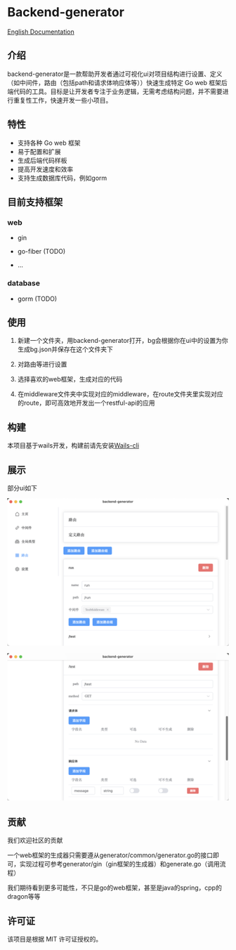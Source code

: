 # Backend-generator

[English Documentation](README.md)

## 介绍

backend-generator是一款帮助开发者通过可视化ui对项目结构进行设置、定义（如中间件，路由（包括path和请求体响应体等））快速生成特定 Go web 框架后端代码的工具。目标是让开发者专注于业务逻辑，无需考虑结构问题，并不需要进行重复性工作，快速开发一些小项目。

## 特性

- 支持各种 Go web 框架
- 易于配置和扩展
- 生成后端代码样板
- 提高开发速度和效率
- 支持生成数据库代码，例如gorm

## 目前支持框架

### web

- gin

- go-fiber (TODO)

- ...

### database

- gorm (TODO)

## 使用

1. 新建一个文件夹，用backend-generator打开，bg会根据你在ui中的设置为你生成bg.json并保存在这个文件夹下

2. 对路由等进行设置

3. 选择喜欢的web框架，生成对应的代码

4. 在middleware文件夹中实现对应的middleware，在route文件夹里实现对应的route，即可高效地开发出一个restful-api的应用

## 构建

本项目基于wails开发，构建前请先安装[Wails-cli](https://wails.io/docs/gettingstarted/installation)

## 展示

部分ui如下

![](image/zh-1.png)

![](image/zh-2.png)

## 贡献

我们欢迎社区的贡献

一个web框架的生成器只需要遵从generator/common/generator.go的接口即可，实现过程可参考generator/gin（gin框架的生成器）和generate.go（调用流程）

我们期待看到更多可能性，不只是go的web框架，甚至是java的spring，cpp的dragon等等

## 许可证

该项目是根据 MIT 许可证授权的。